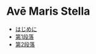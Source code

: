 # Avē Maris Stella

* [はじめに](README.md)
* [第1段落](AveMarisStella-1.md)
* [第2段落](AveMarisStella-2.md)

